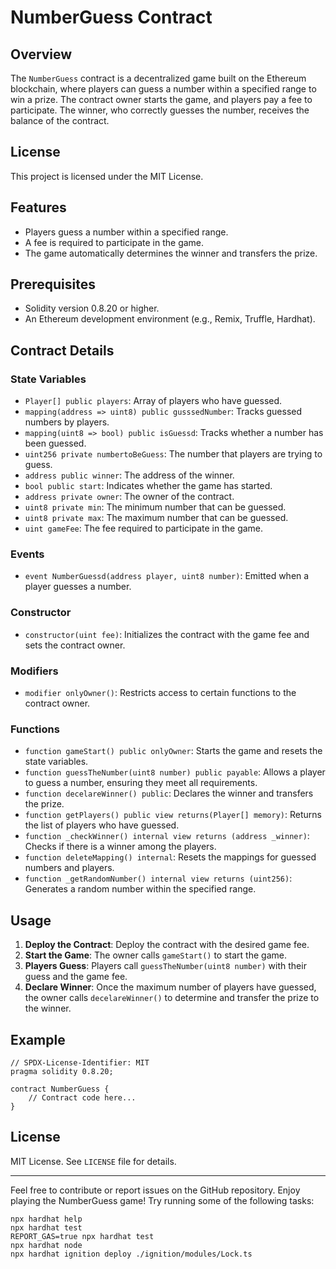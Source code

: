 # NumberGuess Contract

## Overview
The `NumberGuess` contract is a decentralized game built on the Ethereum blockchain, where players can guess a number within a specified range to win a prize. The contract owner starts the game, and players pay a fee to participate. The winner, who correctly guesses the number, receives the balance of the contract.

## License
This project is licensed under the MIT License.

## Features
- Players guess a number within a specified range.
- A fee is required to participate in the game.
- The game automatically determines the winner and transfers the prize.

## Prerequisites
- Solidity version 0.8.20 or higher.
- An Ethereum development environment (e.g., Remix, Truffle, Hardhat).

## Contract Details

### State Variables
- `Player[] public players`: Array of players who have guessed.
- `mapping(address => uint8) public gusssedNumber`: Tracks guessed numbers by players.
- `mapping(uint8 => bool) public isGuessd`: Tracks whether a number has been guessed.
- `uint256 private numbertoBeGuess`: The number that players are trying to guess.
- `address public winner`: The address of the winner.
- `bool public start`: Indicates whether the game has started.
- `address private owner`: The owner of the contract.
- `uint8 private min`: The minimum number that can be guessed.
- `uint8 private max`: The maximum number that can be guessed.
- `uint gameFee`: The fee required to participate in the game.

### Events
- `event NumberGuessd(address player, uint8 number)`: Emitted when a player guesses a number.

### Constructor
- `constructor(uint fee)`: Initializes the contract with the game fee and sets the contract owner.

### Modifiers
- `modifier onlyOwner()`: Restricts access to certain functions to the contract owner.

### Functions
- `function gameStart() public onlyOwner`: Starts the game and resets the state variables.
- `function guessTheNumber(uint8 number) public payable`: Allows a player to guess a number, ensuring they meet all requirements.
- `function decelareWinner() public`: Declares the winner and transfers the prize.
- `function getPlayers() public view returns(Player[] memory)`: Returns the list of players who have guessed.
- `function _checkWinner() internal view returns (address _winner)`: Checks if there is a winner among the players.
- `function deleteMapping() internal`: Resets the mappings for guessed numbers and players.
- `function _getRandomNumber() internal view returns (uint256)`: Generates a random number within the specified range.

## Usage

1. **Deploy the Contract**: Deploy the contract with the desired game fee.
2. **Start the Game**: The owner calls `gameStart()` to start the game.
3. **Players Guess**: Players call `guessTheNumber(uint8 number)` with their guess and the game fee.
4. **Declare Winner**: Once the maximum number of players have guessed, the owner calls `decelareWinner()` to determine and transfer the prize to the winner.

## Example

```solidity
// SPDX-License-Identifier: MIT
pragma solidity 0.8.20;

contract NumberGuess {
    // Contract code here...
}
```

## License
MIT License. See `LICENSE` file for details.

---

Feel free to contribute or report issues on the GitHub repository. Enjoy playing the NumberGuess game!
Try running some of the following tasks:

```shell
npx hardhat help
npx hardhat test
REPORT_GAS=true npx hardhat test
npx hardhat node
npx hardhat ignition deploy ./ignition/modules/Lock.ts
```
